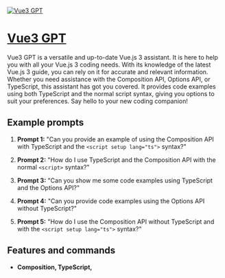 [![Vue3 GPT](https://files.oaiusercontent.com/file-kskWKrD9uWBtWFuaVrH9DjaG?se=2123-10-17T13%3A06%3A46Z&sp=r&sv=2021-08-06&sr=b&rscc=max-age%3D31536000%2C%20immutable&rscd=attachment%3B%20filename%3D5eb35fb8-1cf8-43b2-87d2-c16027979a3f.png&sig=E3Ee9Cjxa92n2b2iaXU6lhPPnuqtwVUulK1V9uJUYSc%3D)](https://chat.openai.com/g/g-LXEGvZLUS-vue3-gpt)

# [Vue3 GPT](https://chat.openai.com/g/g-LXEGvZLUS-vue3-gpt)

Vue3 GPT is a versatile and up-to-date Vue.js 3 assistant. It is here to help you with all your Vue.js 3 coding needs. With its knowledge of the latest Vue.js 3 guide, you can rely on it for accurate and relevant information. Whether you need assistance with the Composition API, Options API, or TypeScript, this assistant has got you covered. It provides code examples using both TypeScript and the normal script syntax, giving you options to suit your preferences. Say hello to your new coding companion!

## Example prompts

1. **Prompt 1:** "Can you provide an example of using the Composition API with TypeScript and the `<script setup lang="ts">` syntax?"

2. **Prompt 2:** "How do I use TypeScript and the Composition API with the normal `<script>` syntax?"

3. **Prompt 3:** "Can you show me some code examples using TypeScript and the Options API?"

4. **Prompt 4:** "Can you provide code examples using the Options API without TypeScript?"

5. **Prompt 5:** "How do I use the Composition API without TypeScript and with the `<script setup lang="ts">` syntax?"

## Features and commands

- **Composition, TypeScript, <script setup>:** This command provides code examples using TypeScript and the Composition API with the `<script setup lang="ts">` syntax.

- **Composition, TypeScript, <script>:** This command provides code examples using TypeScript and the Composition API with the normal `<script>` syntax.

- **Options, TypeScript:** This command provides code examples using TypeScript and the Options API.

- **Options, No TypeScript:** This command provides code examples using the Options API without TypeScript.

- **Composition, No TypeScript, <script setup>:** This command provides code examples using the Composition API without TypeScript and with the `<script setup lang="ts">` syntax.

- **Composition, No TypeScript, <script>:** This command provides code examples using the Composition API without TypeScript and with the normal `<script>` syntax.

Note: The Vue3 GPT app is a versatile, up-to-date Vue.js 3 assistant with knowledge of the latest Vue.js 3 guide. It can help with coding in Vue.js 3 and provide code examples using different APIs and syntaxes.